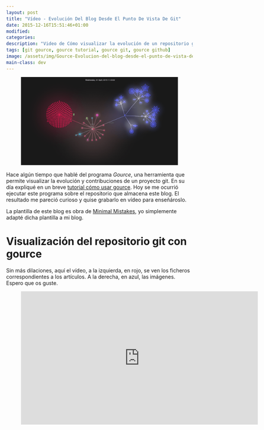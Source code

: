 ```yaml
---
layout: post
title: "Vídeo - Evolución Del Blog Desde El Punto De Vista De Git"
date: 2015-12-16T15:51:46+01:00
modified:
categories:
description: "Video de Cómo visualizar la evolución de un repositorio git con el comando gource."
tags: [git gource, gource tutorial, gource git, gource github]
image: /assets/img/Gource-Evolucion-del-blog-desde-el-punto-de-vista-de-Git.png
main-class: dev
---
```


<figure>
  <a href="/assets/img/Gource-Evolucion-del-blog-desde-el-punto-de-vista-de-Git.png"><img src="/assets/img/Gource-Evolucion-del-blog-desde-el-punto-de-vista-de-Git.png" title="{{ page.title }}" alt="{{ page.title }}" /></a>
</figure>

Hace algún tiempo que hablé del programa _Gource_, una herramienta que permite visualizar la evolución y contribuciones de un proyecto git. En su día expliqué en un breve [tutorial cómo usar gource](/gource-visualizar-la-evolucion-de-un-repositorio-git/ "Ejemplo de Gource"). Hoy se me ocurrió ejecutar este programa sobre el repositorio que almacena este blog. El resultado me pareció curioso y quise grabarlo en vídeo para enseñároslo.

<!--ad-->

La plantilla de este blog es obra de <a href="http://mademistakes.com/minimal-mistakes/" target="_blank" title="Minimal Mistakes">Minimal Mistakes</a>, yo simplemente adapté dicha plantilla a mi blog.

# Visualización del repositorio git con gource

Sin más dilaciones, aquí el vídeo, a la izquierda, en rojo, se ven los ficheros correspondientes a los artículos. A la derecha, en azul, las imágenes. Espero que os guste.

<figure>
  <iframe width="640" height="360" src="https://www.youtube-nocookie.com/embed/i6OpgEh7iKw" frameborder="0" allowfullscreen></iframe>
</figure>
